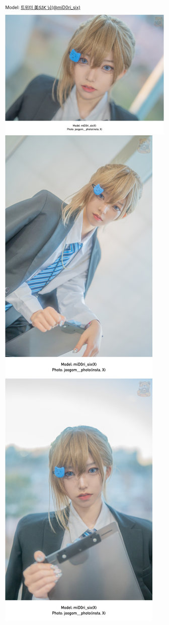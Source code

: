 ﻿---
dddd: 2023.12.17 서코
nickname: 美𝘚𝘐𝘒
sns_type: x
sns_id: miD0ri_six
---

<a name="miD0ri_six"></a>
Model: <a href="https://x.com/miD0ri_six" target="_blank">트위터 美𝘚𝘐𝘒 님(@miD0ri_six)</a>

![IMG8107.jpg](/assets/img/2023/12-17/IMG8107.jpg)
![IMG8098.jpg](/assets/img/2023/12-17/IMG8098.jpg)
![IMG8106.jpg](/assets/img/2023/12-17/IMG8106.jpg)